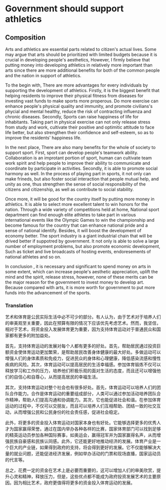 # Government should support athletics

## Composition

Arts and athletics are essential parts related to citizen's actual lives. Some may argue that arts should be prioritized with limited budgets because it is crucial in developing people's aesthetics, However, I firmly believe that putting money into developing athletics in relatively more important than arts since there are more additional benefits for both of the common people and the nation in support of athletics.

To the begin with, There are more advantages for every individuals by supporting the development of athletics. Firstly, it is the biggest benefit that helping residents to improve their physical fitness from diseases for investing vast funds to make sports more properous. Do more exercise can enhance people's physical quality and immunity, and promote civilians's phycial and mental healthy, reduce the risk of contracting influenza and chronic diseases. Secondly, Sports can raise happiness of life for inhabitants. Taking part in physical exercise can not only release stress from study and work, cultivate their positive and optimitic attitude to face life better, but also strengthen their confidence and self-esteem, so as to improve the residents' happiness life.

In the next place, There are also many benefits for the whole of society to support sport. First, sport can develop people's teamwork ability. Collaboration is an improtant portion of sport, human can cultivate team work spirit and help people to improve their ability to communicate and coordinate by participate in activities. Secondly, it is able to promote social harmony as well. In the process of playing part in sports, it not only can make frineds, but also foster social interaction that people mutual help, and unity as one, thus strengthen the sense of social responsibility of the citizens and citizenship, as well as contribute to social stability.

Once more, it will be good for the country itself by putting more money in athletics. It is able to select more excellent talent to win honors for the nation. Through a wide variety of competitions held at home, National sport department can find enough elite athletes to take part in various international events like the Olympic Games to win the championship and become famous for the country that can enhance national pride and a sense of national identify. Besides, it will boost the development of economy better. The sport industry is a giant industrial chain that will be drived better if suppotred by government. It not only is able to solve a large number of employment problems, but also promote economic development, Such as ticket and live broadcasts of hosting events, endoresements of national athletes and so on.

In conclusion , it is necessary and significant to spend money on arts in some extent, which can increase people's aesthetic appreciation, uplift the mind and the spirit, release stress, however, none of these merits can be the major reason for the government to invest money to develop art. Because compared with arts, it is more worth for government to put more funds into the advancement of the sports.

<div style="page-break-after: always;"></div>

### Translation
艺术和体育是公民实际生活中必不可少的部分。有人认为，由于艺术对于培养人们的审美观至关重要，因此在预算有限的情况下应该优先考虑艺术。然而，我坚信，相对于艺术，将资金投入发展体育更为重要，因为支持体育运动对于普通民众和国家都有更多的附加益处。

首先，支持体育运动的发展对每个人都有更多的好处。首先，帮助居民通过投资巨额资金使体育运动更加繁荣，是帮助居民改善身体健康的最大好处。多做运动可以增强人们的身体素质和免疫力，促进民众的身体和心理健康，降低感染流感和慢性疾病的风险。其次，体育运动可以提高居民的生活幸福感。参加体育锻炼不仅可以释放学习和工作的压力，培养他们积极乐观的面对生活的态度，而且还可以增强他们的自信心和自尊心，从而提高居民的幸福生活。

其次，支持体育运动对整个社会也有很多好处。首先，体育运动可以培养人们的团队合作能力。合作是体育运动的重要组成部分，人类可以通过参加活动培养团队合作精神，帮助人们提高沟通和协调能力。其次，它也能促进社会和谐。在参加体育运动的过程中，不仅可以交朋友，而且可以培养人们互相帮助、团结一致的社交互动，从而增强公民和公民身份的社会责任感，促进社会稳定。

此外，将更多的资金投入体育运动对国家本身也有好处。它能够选择更多的优秀人才为国家赢得荣誉。通过在国内举办各种各样的比赛，国家体育部门可以找到足够的精英运动员参加各种国际赛事，如奥运会，赢得冠军并为国家赢得名声，从而增强民族自豪感和民族认同感。此外，它还能更好地推动经济的发展。体育产业是一个巨大的产业链，如果得到政府的支持，将会得到更好的发展。它不仅能够解决大量的就业问题，还能促进经济发展，例如举办活动的门票和现场直播，国家运动员的代言等。

总之，花费一定的资金在艺术上是必要而重要的，这可以增加人们的审美欣赏，提升心灵和精神，释放压力，但是，这些优点都不能成为政府投资发展艺术的主要原因。因为相比艺术，政府更值得将更多的资金投入体育运动的发展。




